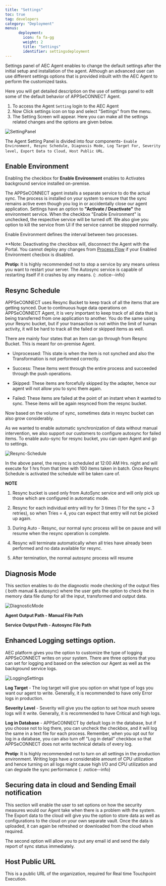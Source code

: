 ```yaml
---
title: "Settings"
toc: true
tag: developers
category: "Deployment"
menus: 
      deployment:
        icon: fa fa-gg
        weight: 2
        title: "Settings"
        identifier: settingsdeployment               
---
```

Settings panel of AEC Agent enables to change the default settings after the initial setup and installation 
of the agent. Although an advanced user can use different settings options that is provided inbuilt with the AEC Agent to perform
the customized tasks. 

Here you will get detailed description on the use of settings panel to edit some of the default behavior of APPSeCONNECT Agent. 


1. To access the Agent `Setting` login to the AEC Agent
2. Now Click settings icon on top and select "Settings" from the menu.
3. The Setting Screen will appear. Here you can make all the settings related changes and the options
   are given below.

![SettingPanel](/staticfiles/deployment/media/Setting/SettingPanel.png)

The Agent Setting Panel is divided into four components- `Enable Environment, Resync Schedule, Diagnosis Mode, Log Target For, Severity level,
Export Data to Cloud, Host Public URL`.

## Enable Environment

Enabling the checkbox for **Enable Environment** enables to Activates background service installed on-premise. 

The APPSeCONNECT agent installs a separate service to do the actual sync. The process is installed on your system to ensure that the sync remains active even though you log in or accidentally close our agent application. Settings have an option to **"Activate / Deactivate"** the environment service. When the checkbox "Enable Environment" is unchecked, the respective service will be turned off. We also give you option to kill the service from UI if the service cannot be stopped normally. 

Enable Environment defines the interval between two processes. 

**Note: Deactivating the checkbox will, disconnect the Agent with the Portal. You cannot deploy any changes from [Process Flow](/processflow/deploying-and-executing-processfloww/) if your Enabled Environment checbox is disabled.

**Protip:** It is highly recommended not to stop a service by any means unless you want to restart your server. 
The Autosync service is capable of restarting itself if it crashes by any means.
{: .notice--info}


## Resync Schedule

APPSeCONNECT uses Resync Bucket to keep track of all the items that are getting synced. Due to continuous huge data operations 
on APPSeCONNECT Agent, it is very important to keep track of all data that is being transferred from one application to another. 
You do the same using your Resync bucket, but if your transaction is not within the limit of human activity, it will be hard 
to track all the failed or skipped items as well. 

There are mainly four states that an item can go through from Resync Bucket. This is meant for on-premise Agent. 

* Unprocessed: This state is when the item is not synched and also the Transformation is not performed correctly. 

* Success: These items went through the entire process and succeeded through the push operations. 

* Skipped: These items are forcefully skipped by the adapter, hence our agent will not allow you to sync them again.

* Failed: These items are failed at the point of an instant when it wanted to sync. 
  These items will be again resynced from the resync bucket. 

Now based on the volume of sync, sometimes data in resync bucket can also grow considerably. 

As we wanted to enable automatic synchronization of data without manual intervention, we also support our customers to 
configure autosync for failed items. To enable auto-sync for resync bucket, you can open Agent and go to settings. 

![Resync-Schedule](/staticfiles/deployment/media/Setting/Resync-Schedule.png)

In the above panel, the resync is scheduled at 12:00 AM Hrs. night and will execute for 1 hrs from that time with 100 items taken in
batch. Once Resync Schedule is activated the schedule will be taken care of.

**NOTE**

1) Resync bucket is used only from AutoSync service and will only pick up those which are configured in automatic mode. 

2) Resync for each individual entry will try for 3 times (1 for the sync  + 3 retries), so when Tries = 4, you can expect 
that entry will not be picked up again. 

3) During Auto - Resync, our normal sync process will be on pause and will resume when the resync operation is complete. 

4) Resync will terminate automatically when all tries have already been performed and no data available for resync. 

5) After termination, the normal autosync process will resume 



## Diagnosis Mode

This section enables to do the diagnostic mode checking of the output files ( both manual & autosync) where the user gets the option to check
the in memory data file dump for all the input, transformed and output data.

![DiagnosticMode](/staticfiles/deployment/media/Setting/DiagnosticMode.png)

**Agent Output Path - Manual File Path**

**Service Output Path - Autosync File Path**

##  Enhanced Logging settings option.

AEC platform gives you the option to customize the type of logging APPSeCONNECT writes on your system. 
There are three options that you can set for logging and based on the selection our Agent as well as the background service logs.

![LoggingSettings](/staticfiles/deployment/media/Setting/LoggingSettings.png) 

**Log Target** - The log target will give you option on what type of logs you want our agent to write. 
  Generally, it is recommended to have only Error logs in production.

**Severity Level** - Severity will give you the option to set how much severe logs will it write. Generally, it is recommended to have Critical and high logs.

**Log in Database** - APPSeCONNECT by default logs in the database, but if you choose not to log there, you can uncheck the checkbox, and it will log the same
  in a text file for each process. Remember, when you opt out for log in a database, you can also turn off "Log in detail" checkbox so that APPSeCONNECT 
  does not write technical details of every log. 

**Protip**: It is highly recommended not to turn on all settings in the production environment. 
  Writing logs have a considerable amount of CPU utilization and hence turning on all logs
  might cause high I/O and CPU utilization and can degrade the sync performance {: .notice--info}

## Securing data in cloud and Sending Email notification

This section will enable the user to set options on how the security measures would our Agent take when there is a problem with the system.  
The Export data to the cloud will give you the option to store data as well as configurations to the cloud on your own separate vault. 
Once the data is uploaded, it can again be refreshed or downloaded from the cloud when required. 

The second option will allow you to put any email id and send the daily report of sync status immediately. 

## Host Public URL

This is a public URL of the organization, required for Real time Touchpoint Execution. 